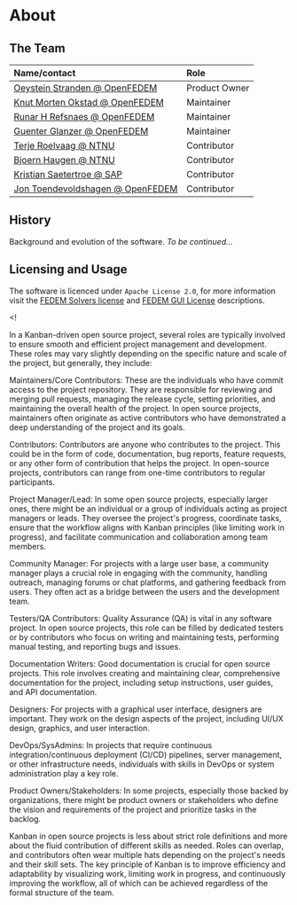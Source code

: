 # About 


## The Team

| Name/contact                                                            | Role          | 
|:------------------------------------------------------------------------|:--------------|
| [Oeystein Stranden @ OpenFEDEM](mailto:oeystein@openfedem.org)          | Product Owner |
| [ Knut Morten Okstad @ OpenFEDEM](mailto:kmo@openfedem.org)             | Maintainer    |
| [Runar H Refsnaes @ OpenFEDEM](mailto:runar@openfedem.org)              | Maintainer    |
| [Guenter Glanzer @ OpenFEDEM](mailto:gglanzer@openfedem.org)            | Maintainer    |
| [Terje Roelvaag @ NTNU](mailto:terje.rolvag@ntnu.no)                    | Contributor   |
| [Bjoern Haugen @ NTNU](mailto:bjorn.haugen@ntnu.no)                     | Contributor   |  
| [Kristian Saetertroe @ SAP](mailto:kristian.satertro@sap.com)           | Contributor   |
| [Jon Toendevoldshagen @ OpenFEDEM](mailto:jon.tondevoldshagen@sap.com)  | Contributor   |


## History
Background and evolution of the software. _To be continued..._

## Licensing and Usage
The software is licenced under `Apache License 2.0`, for more information visit the 
[FEDEM Solvers license](https://github.com/SAP/fedem-solvers/blob/main/LICENSE) and
[FEDEM GUI License](https://github.com/SAP/fedem-gui/blob/main/LICENSE) descriptions.





<!







In a Kanban-driven open source project, several roles are typically involved to ensure smooth and efficient project management and development. These roles may vary slightly depending on the specific nature and scale of the project, but generally, they include:

Maintainers/Core Contributors: These are the individuals who have commit access to the project repository. They are responsible for reviewing and merging pull requests, managing the release cycle, setting priorities, and maintaining the overall health of the project. In open source projects, maintainers often originate as active contributors who have demonstrated a deep understanding of the project and its goals.

Contributors: Contributors are anyone who contributes to the project. This could be in the form of code, documentation, bug reports, feature requests, or any other form of contribution that helps the project. In open-source projects, contributors can range from one-time contributors to regular participants.

Project Manager/Lead: In some open source projects, especially larger ones, there might be an individual or a group of individuals acting as project managers or leads. They oversee the project's progress, coordinate tasks, ensure that the workflow aligns with Kanban principles (like limiting work in progress), and facilitate communication and collaboration among team members.

Community Manager: For projects with a large user base, a community manager plays a crucial role in engaging with the community, handling outreach, managing forums or chat platforms, and gathering feedback from users. They often act as a bridge between the users and the development team.

Testers/QA Contributors: Quality Assurance (QA) is vital in any software project. In open source projects, this role can be filled by dedicated testers or by contributors who focus on writing and maintaining tests, performing manual testing, and reporting bugs and issues.

Documentation Writers: Good documentation is crucial for open source projects. This role involves creating and maintaining clear, comprehensive documentation for the project, including setup instructions, user guides, and API documentation.

Designers: For projects with a graphical user interface, designers are important. They work on the design aspects of the project, including UI/UX design, graphics, and user interaction.

DevOps/SysAdmins: In projects that require continuous integration/continuous deployment (CI/CD) pipelines, server management, or other infrastructure needs, individuals with skills in DevOps or system administration play a key role.

Product Owners/Stakeholders: In some projects, especially those backed by organizations, there might be product owners or stakeholders who define the vision and requirements of the project and prioritize tasks in the backlog.

Kanban in open source projects is less about strict role definitions and more about the fluid contribution of different skills as needed. Roles can overlap, and contributors often wear multiple hats depending on the project's needs and their skill sets. The key principle of Kanban is to improve efficiency and adaptability by visualizing work, limiting work in progress, and continuously improving the workflow, all of which can be achieved regardless of the formal structure of the team.
>








